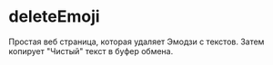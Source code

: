 # deleteEmoji

Простая веб страница, которая удаляет Эмодзи с текстов. Затем копирует "Чистый" текст в буфер обмена.
